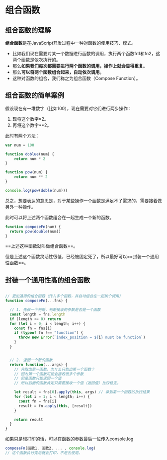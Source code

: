# 组合函数

## 组合函数的理解

**组合函数**是在JavaScript开发过程中一种对函数的使用技巧、模式。

- 比如我们现在需要对某一个数据进行函数的调用，执行两个函数fn1和fn2，这两个函数是依次执行的。
- 那么**如果我们每次都需要进行两个函数的调用，操作上就会显得重复**。
- 那么**可以将两个函数组合起来，自动依次调用**。
- 这种对函数的组合，我们称之为组合函数（Compose Function）。



## 组合函数的简单案例

假设现在有一堆数字（比如100），现在需要对它们进行两步操作：

1. 现将这个数字×2。
2. 再将这个数字**2。

此时有两个方法：

```javascript
var num = 100

function doblue(num) {
	return num * 2
}

function pow(num) {
	return num ** 2
}
```

```javascript
console.log(pow(doble(num)))
```

总之，想要表达的意思是，对于某些操作一个函数是满足不了需求的，需要接着做另外一种操作。

此时可以将上述两个函数组合在一起生成一个新的函数。

```JavaScript
function composeFn(num) {
  return pow(double(num))
}
```

==上述这种函数就叫做组合函数==。

但是上述这个函数灵活性很低，已经被固定死了，所以最好可以==封装一个通用性函数==。



## 封装一个通用性高的组合函数

```JavaScript

// 更加通用的组合函数（传入多个函数，并自动组合在一起挨个调用）
function composeFn(...fns) {

  // 1. 先做一个判断，判断接收的参数是否是一个函数
  const length = fns.length
  if (length <= 0) return
  for (let i = 0; i < length; i++) {
    const fn = fns[i]
    if (typeof fn !== "function") {
      throw new Error(`index_position = ${i} must be function`)
    }
  }


  // 2. 返回一个新的函数
  return function(...args) {
    // 先取出第一函数，为什么只取出第一个函数？
    // 因为第一个函数可能会接收很多个参数
    // 但是函数只能返回一个值
    // 所以后面的函数肯定只需要接收一个值（返回值）比较稳定。

    let result = fns[0].apply(this, args) // 拿到第一个函数的执行结果
    for (let i = 1; i < length; i++) {
      const fn = fns[i]
      result = fn.apply(this, [result])
    }

    return result
  }
}
```

如果只是想打印的话，可以在函数的参数最后一位传入console.log

```JavaScript
composeFn(函数1, 函数2, ... , console.log)
// 这个函数执行完后就会打印，不是去使用。
```

